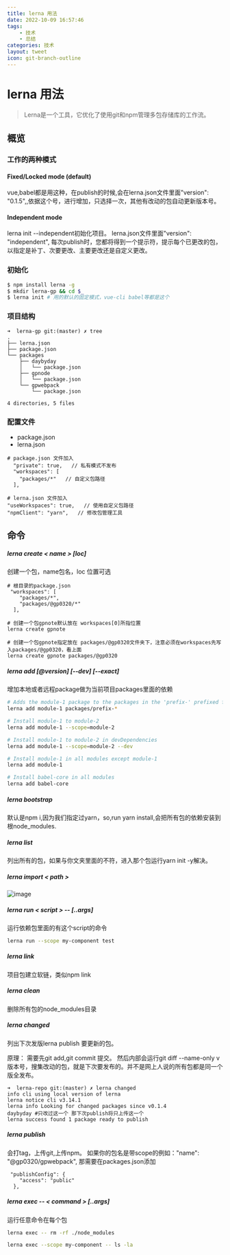 ```yaml
---
title: lerna 用法
date: 2022-10-09 16:57:46
tags:
    - 技术
    - 总结
categories: 技术
layout: tweet
icon: git-branch-outline
---
```


# lerna 用法

> Lerna是一个工具，它优化了使用git和npm管理多包存储库的工作流。

## 概览

### 工作的两种模式

#### Fixed/Locked mode (default)

vue,babel都是用这种，在publish的时候,会在lerna.json文件里面"version": "0.1.5",,依据这个号，进行增加，只选择一次，其他有改动的包自动更新版本号。

#### Independent mode
lerna init --independent初始化项目。
lerna.json文件里面"version": "independent",
每次publish时，您都将得到一个提示符，提示每个已更改的包，以指定是补丁、次要更改、主要更改还是自定义更改。

### 初始化

```bash
$ npm install lerna -g
$ mkdir lerna-gp && cd $_
$ lerna init # 用的默认的固定模式，vue-cli babel等都是这个
```

### 项目结构


```
➜  lerna-gp git:(master) ✗ tree
.
├── lerna.json
├── package.json
└── packages
    ├── daybyday
    │   └── package.json
    ├── gpnode
    │   └── package.json
    └── gpwebpack
        └── package.json

4 directories, 5 files

```
### 配置文件
- package.json
- lerna.json

```
# package.json 文件加入
  "private": true,   // 私有模式不发布
  "workspaces": [
    "packages/*"   // 自定义包路径
  ],

# lerna.json 文件加入
"useWorkspaces": true,   // 使用自定义包路径
"npmClient": "yarn",   // 修改包管理工具

```

## 命令

##### lerna create < name > [loc]

创建一个包，name包名，loc 位置可选

```
# 根目录的package.json 
 "workspaces": [
    "packages/*",
    "packages/@gp0320/*"
  ],
  
# 创建一个包gpnote默认放在 workspaces[0]所指位置
lerna create gpnote 

# 创建一个包gpnote指定放在 packages/@gp0320文件夹下，注意必须在workspaces先写入packages/@gp0320，看上面
lerna create gpnote packages/@gp0320

```

##### lerna add [@version] [--dev] [--exact]

增加本地或者远程package做为当前项目packages里面的依赖


```bash
# Adds the module-1 package to the packages in the 'prefix-' prefixed folders
lerna add module-1 packages/prefix-*

# Install module-1 to module-2
lerna add module-1 --scope=module-2

# Install module-1 to module-2 in devDependencies
lerna add module-1 --scope=module-2 --dev

# Install module-1 in all modules except module-1
lerna add module-1

# Install babel-core in all modules
lerna add babel-core

```

##### lerna bootstrap

默认是npm i,因为我们指定过yarn，so,run yarn install,会把所有包的依赖安装到根node_modules.

##### lerna list

列出所有的包，如果与你文夹里面的不符，进入那个包运行yarn init -y解决。

##### lerna import < path >

![image](https://p1-jj.byteimg.com/tos-cn-i-t2oaga2asx/gold-user-assets/2019/5/29/16b022e704dafb50~tplv-t2oaga2asx-zoom-in-crop-mark:3024:0:0:0.awebp)

##### lerna run < script > -- [..args]

运行依赖包里面的有这个script的命令

```bash
lerna run --scope my-component test
```


##### lerna link

项目包建立软链，类似npm link

##### lerna clean

删除所有包的node_modules目录

##### lerna changed

列出下次发版lerna publish 要更新的包。

原理： 需要先git add,git commit 提交。 然后内部会运行git diff --name-only v版本号，搜集改动的包，就是下次要发布的。并不是网上人说的所有包都是同一个版全发布。


```
➜  lerna-repo git:(master) ✗ lerna changed                                     
info cli using local version of lerna
lerna notice cli v3.14.1
lerna info Looking for changed packages since v0.1.4
daybyday #只改过这一个 那下次publish将只上传这一个
lerna success found 1 package ready to publish

```

##### lerna publish

会打tag，上传git,上传npm。 如果你的包名是带scope的例如："name": "@gp0320/gpwebpack", 那需要在packages.json添加

```
 "publishConfig": {
    "access": "public"
  },
```

##### lerna exec -- < command > [..args]

运行任意命令在每个包


```bash
lerna exec -- rm -rf ./node_modules

lerna exec --scope my-component -- ls -la
```
